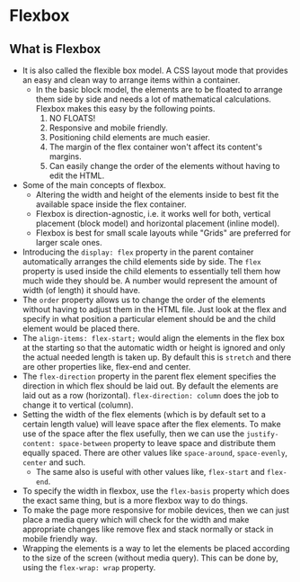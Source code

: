 # Flexbox

## What is Flexbox

* It is also called the flexible box model. A CSS layout mode that provides an easy and clean way to arrange items within a container.
  * In the basic block model, the elements are to be floated to arrange them side by side and needs a lot of mathematical calculations. Flexbox makes this easy by the following points.
    1. NO FLOATS!
    2. Responsive and mobile friendly.
    3. Positioning child elements are much easier.
    4. The margin of the flex container won't affect its content's margins.
    5. Can easily change the order of the elements without having to edit the HTML.
* Some of the main concepts of flexbox.
  * Altering the width and height of the elements inside to best fit the available space inside the flex container.
  * Flexbox is direction-agnostic, i.e. it works well for both, vertical placement (block model) and horizontal placement (inline model).
  * Flexbox is best for small scale layouts while "Grids" are preferred for larger scale ones.
* Introducing the `display: flex` property in the parent container automatically arranges the child elements side by side. The `flex` property is used inside the child elements to essentially tell them how much wide they should be. A number would represent the amount of width (of length) it should have.
* The `order` property allows us to change the order of the elements without having to adjust them in the HTML file. Just look at the flex and specify in what position a particular element should be and the child element would be placed there.
* The `align-items: flex-start;` would align the elements in the flex box at the starting so that the automatic width or height is ignored and only the actual needed length is taken up. By default this is `stretch` and there are other properties like, flex-end and center.
* The `flex-direction` property in the parent flex element specifies the direction in which flex should be laid out. By default the elements are laid out as a row (horizontal). `flex-direction: column` does the job to change it to vertical (column).
* Setting the width of the flex elements (which is by default set to a certain length value) will leave space after the flex elements. To make use of the space after the flex usefully, then we can use the `justify-content: space-between` property to leave space and distribute them equally spaced. There are other values like `space-around`, `space-evenly`, `center` and such.
  * The same also is useful with other values like, `flex-start` and `flex-end`.
* To specify the width in flexbox, use the `flex-basis` property which does the exact same thing, but is a more flexbox way to do things.
* To make the page more responsive for mobile devices, then we can just place a media query which will check for the width and make appropriate changes like remove flex and stack normally or stack in mobile friendly way.
* Wrapping the elements is a way to let the elements be placed according to the size of the screen (without media query). This can be done by, using the `flex-wrap: wrap` property. 